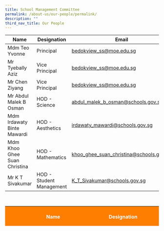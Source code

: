 ```yaml
---
title: School Management Committee
permalink: /about-us/our-people/permalink/
description: ""
third_nav_title: Our People
---
```

| Name      | Designation | Email |
| --------      | -------- | -------- |
| Mdm Teo Yvonne          | Principal     | [bedokview\_ss@moe.edu.sg](mailto:bedokview_ss@moe.edu.sg)     |
| Mr Tyebally Aziz          | Vice Principal    | [bedokview\_ss@moe.edu.sg](mailto:bedokview_ss@moe.edu.sg)     |
| Mr Chen Ziyang          | Vice Principal    | [bedokview\_ss@moe.edu.sg](mailto:bedokview_ss@moe.edu.sg)     |
| Mr Abdul Malek B Osman          | HOD - Science    | [abdul\_malek\_b\_osman@schools.gov.sg](mailto:abdul_malek_b_osman@schools.gov.sg)   |
| Mdm Irdawaty Binte Mawardi          | HOD - Aesthetics    | [irdawaty\_mawardi@schools.gov.sg](mailto:irdawaty_mawardi@schools.gov.sg)   |
| Mdm Khoo Ghee Suan Christina          | HOD - Mathematics    | [khoo\_ghee\_suan\_christina@schools.gov.sg](mailto:khoo_ghee_suan_christina@schools.gov.sg)   |
| Mr K T Sivakumar          | HOD - Student Management    | [K\_T\_Sivakumar@schools.gov.sg](mailto:K_T_Sivakumar@schools.gov.sg)   |

<br>
<table style="width: 100%; height: 65px;" class="iveo_table ive_eobj_center ives_tab_1">
<tbody>
<tr>
<th colspan="2" style="background-color: rgb(253, 126, 0); color: rgb(255, 255, 255); width: 166px;"><br>Name<br><br>
</th>
<th style="background-color: rgb(253, 126, 0); color: rgb(255, 255, 255); width: 198px;">Designation<br>
</th>
  
<th style="background-color: rgb(253, 126, 0); color: rgb(255, 255, 255); width: 356px;"><br>Email<br><br>
</th>
</tr>

<tr><td><a target="" href="mailto:abdul_malek_b_osman@schools.gov.sg">abdul_malek_b_osman@schools.gov.sg</a><a target="" href="mailto:chi_king_kiok@schools.gov.sg"></a><a target="" href="mailto:heng_li_gek_juliet@schools.gov.sg"></a><a target="" href="mailto:cherie_chow_min_er@schools.gov.sg"></a><a target="" href="mailto:cherie_chow_min_er@moe.edu.sg"></a>
</td>
</tr>
<tr>
<td colspan="2"><br>Mdm Irdawaty Binte Mawardi<br><br>
</td>
<td style="width: 60px;">HOD - Aesthetics&nbsp; &nbsp;
</td>
<td><a target="" href="mailto:irdawaty_mawardi@schools.gov.sg">irdawaty_mawardi@schools.gov.sg</a><a target="" href="mailto:palanivelu_balakrishnan@schools.gov.sg"></a><a target="" href="mailto:constance_cheong@schools.gov.sg"></a><a target="" href="mailto:foo_fook_seng@schools.gov.sg"></a><a target="" href="mailto:foo_fook_seng@moe.edu.sg"></a>
</td>
</tr>
<tr>
<td colspan="2"><br>Mdm Khoo Ghee Suan Christina<br><br>
</td>
<td style="width: 60px;">HOD - Mathematics&nbsp; &nbsp;
</td>
<td><a target="" href="mailto:khoo_ghee_suan_christina@schools.gov.sg">khoo_ghee_suan_christina@schools.gov.sg</a><a target="" href="mailto:peter_chelliah@schools.gov.sg"></a><a target="" href="mailto:tan_sok_foon@schools.gov.sg"></a><a target="" href="mailto:hamzah_b_muhit@schools.gov.sg"></a><a target="" href="mailto:hamzah_b_muhit@moe.edu.sg"></a>
</td>
</tr>
<tr>
<td colspan="2"><br>Mr K T Sivakumar<br><br>
</td>
<td>HOD - Student Management&nbsp;
</td>
<td><a target="" href="mailto:K_T_Sivakumar@schools.gov.sg">K_T_Sivakumar@schools.gov.sg&nbsp;</a>
</td>
</tr>
<tr>
<td colspan="2">&nbsp;<br>Mr Melvin Ng Yong Hui<br><br>
</td>
<td style="width: 60px;">HOD - Information and Communications Technology 
</td>
<td><a target="" href="mailto:melvin_ng_yong_hui@schools.gov.sg">melvin_ng_yong_hui@schools.gov.sg</a><a target="" href="mailto:tan_poh_neo_christina@schools.gov.sg"></a><a target="" href="mailto:grace_felicity_wong@schools.gov.sg"></a><a target="" href="mailto:heng_li_gek_juliet@schools.gov.sg"></a><a target="" href="mailto:heng_li_gek_juliet@moe.edu.sg"></a>
</td>
</tr>
<tr>
<td colspan="2"><br>Mr Phoa Chye Hou Desmond<br><br>
</td>
<td>&nbsp;HOD - Mother Tongue Language
</td>
<td><a target="" href="mailto:phoa_chye_hou_desmond@schools.gov.sg">phoa_chye_hou_desmond@schools.gov.sg</a>&nbsp;
</td>
</tr>
<tr>
<td colspan="2">&nbsp;Mr Su Jee Yee Steven
</td>
<td>HOD -&nbsp;Physical Education &amp; <br>Co-Curricular Activities&nbsp;
</td>
<td><a target="" href="mailto:su_jee_yee_steven@schools.gov.sg">su_jee_yee_steven@schools.gov.sg&nbsp;</a>
</td>
</tr>
<tr>
<td colspan="2">Mr Tan Yew Hock
</td>
<td><br>HOD - English Language &amp; Literature&nbsp;<br><br>
</td>
<td><a target="" href="mailto:Tan_YEW_HOCK@schools.gov.sg">Tan_YEW_HOCK@schools.gov.sg&nbsp;</a>
</td>
</tr>
<tr>
<td colspan="2"><br>Mr Teo Choo Hock Steven<br><br>
</td>
<td>&nbsp;HOD - Humanities
</td>
<td><a target="" href="mailto:steven_teo@schools.gov.sg">steven_teo@schools.gov.sg</a>
</td>
</tr>
<tr>
<td colspan="2"><br>Ms Winnifred Lim<br><br>
</td>
<td>&nbsp;HOD - Character and Citizenship Education
</td>
<td><a target="" href="mailto:lim_winnifred@schools.gov.sg">lim_winnifred@schools.gov.sg</a><i></i>
</td>
</tr>
<tr>
<td colspan="2"><br>Mr Syed Alwi B S Abdullah Alattas<br><br>
</td>
<td>&nbsp;School Staff Developer
</td>
<td><a target="" href="mailto:syed_alwi@schools.gov.sg">syed_alwi@schools.gov.sg</a><br>
</td>
</tr>
<tr>
<td colspan="2"><br>Mr Cher Liew Chun Roy<br><br>
</td>
<td>&nbsp;Subject Head - <br>Student Leadership<br>
</td>
<td><a target="" href="mailto:cher_liew_chun_roy@schools.gov.sg">&nbsp;cher_liew_chun_roy@schools.gov.sg</a>
</td>
</tr>
<tr>
<td colspan="2">&nbsp;<br>Ms Lian Xue Li Jasmine<br><br>
</td>
<td>&nbsp;Subject Head - Science
</td>
<td><a target="" href="mailto:lian_xue_li_jasmine@schools.gov.sg">lian_xue_li_jasmine@schools.gov.sg</a>
</td>
</tr>
<tr>
<td colspan="2"><br>Mr Muhammad Ahmad B Mohamed Shahrir<br><br>
</td>
<td>Subject Head -&nbsp;Character and Citizenship Education&nbsp;
</td>
<td><a target="" href="mailto:muhammad_ahmad@schools.gov.sg">muhammad_ahmad@schools.gov.sg</a><i></i>
</td>
</tr>
<tr>
<td colspan="2">Mdm Normohaida Mohamed Noor
</td>
<td>&nbsp;Subject Head - Information and Communications Technology
</td>
<td><a target="" href="mailto:normohaida_mohamed_noor@schools.gov.sg">normohaida_mohamed_noor@schools.gov.sg</a>&nbsp;
</td>
</tr>
<tr>
<td colspan="2">Ms Tan Ai Fen<br><br>
</td>
<td>Subject Head - English Language&nbsp;<br>(covering)<br>
</td>
<td><a target="" href="mailto:tan_ai_fen@schools.gov.sg">tan_ai_fen@schools.gov.sg&nbsp;</a>
</td>
</tr>
<tr>
<td colspan="2"><br>&nbsp;Ms Victoria Ching Ngai Men<br><br>
</td>
<td>Subject Head - Geography&nbsp;
</td>
<td>&nbsp;<a target="" href="mailto:Victoria_Ching@schools.gov.sg">Victoria_Ching@schools.gov.sg</a>
</td>
</tr>
<tr>
<td colspan="2"><br>Mr Fathul Rahman Bin Mohamed<br><br>
</td>
<td>Year Head<br>(Lower Sec)
</td>
<td><a target="" href="mailto:fathul_rahman_b_mohamed@schools.gov.sg">fathul_rahman_b_mohamed@schools.gov.sg</a>&nbsp;
</td>
</tr>
<tr>
<td colspan="2"><br>Mr Ho Ren An<br><br>
</td>
<td>Assistant Year Head<br>(Sec 4 &amp; 5)<br>
</td>
<td><a target="" href="mailto:ren_an_ho@schools.gov.sg">ren_an_ho@schools.gov.sg</a>&nbsp;
</td>
</tr>
<tr>
<td colspan="2">Mr Mohd Azuan Tan
</td>
<td>&nbsp;<br>Year Head<br>(Upper Sec)<br><br>
</td>
<td><a target="" href="mailto:mohd_azuan_tan@schools.gov.sg">mohd_azuan_tan@schools.gov.sg</a>&nbsp;
</td>
</tr>
<tr>
<td colspan="2"><br>&nbsp;Mdm Dorothy Leong<br><br>
</td>
<td>Administration Manager&nbsp;
</td>
<td><a target="" href="mailto:dorothy_leong@schools.gov.sg">dorothy_leong@schools.gov.sg</a>&nbsp;
</td>
</tr>
<tr>
<td colspan="2"><br>Mdm Norazlindah Bte Mohd Ajis<br><br>
</td>
<td>&nbsp;Administration Manager
</td>
<td><a target="" href="mailto:Norazlindah_MOHD_AJIS@schools.gov.sg">Norazlindah_MOHD_AJIS@schools.gov.sg&nbsp;</a>
</td>
</tr>
<tr>
<td colspan="2"><br>Mr Lee Ker Yih, Harry<br><br>
</td>
<td>&nbsp;Operations Manager&nbsp;
</td>
<td><span style="font-size:11.0pt;font-family:&quot;Calibri&quot;,sans-serif;
mso-fareast-font-family:&quot;Times New Roman&quot;;mso-ansi-language:EN-US;mso-fareast-language:
ZH-CN;mso-bidi-language:AR-SA"></span><a target="" href="mailto:lee_ker_yih_harry@schools.gov.sg">lee_ker_yih_harry@schools.gov.sg</a>&nbsp;
</td>
</tr>
<tr>
<td colspan="2"><br>Mr Jeevanandham Morganakrishnan<br><br>
</td>
<td>ICT Manager&nbsp;
</td>
<td><a target="" href="mailto:jeevanandham_morganakrishnan@schools.gov.sg">jeevanandham_morganakrishnan@schools.gov.sg</a>&nbsp;
</td>
</tr>
</tbody>
</table>